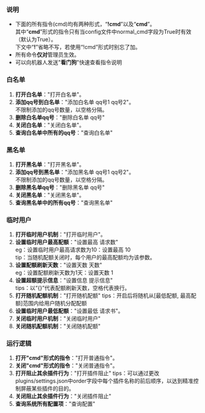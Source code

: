 ### 说明

- 下面的所有指令(cmd)均有两种形式，“**!cmd**”以及“**cmd**”。  
  其中“**cmd**”形式的指令只有当config文件中normal_cmd字段为True时有效（默认为True）。  
  下文中“**!**”省略不写，若使用“!cmd”形式时别忘了加。
- 所有命令**仅对**管理员生效。
- 可以向机器人发送"**看门狗**"快速查看指令说明

### 白名单

1. **打开白名单**："打开白名单"。
2. **添加qq号到白名单**："添加白名单 qq号1 qq号2"。  
   不限制添加的qq号数量，以空格分隔。
3. **删除白名单qq号**："删除白名单 qq号"
4. **关闭白名单**："关闭白名单"。
5. **查询白名单中所有的qq号**："查询白名单"

### 黑名单

1. **打开黑名单**："打开黑名单"。
2. **添加qq号到黑名单**："添加黑名单 qq号1 qq号2"。  
   不限制添加的qq号数量，以空格分隔。
3. **删除黑名单qq号**："删除黑名单 qq号"
4. **关闭黑名单**："关闭黑名单"。
5. **查询黑名单中的所有qq号**："查询黑名单"

### 临时用户

1. **打开临时用户机制**："打开临时用户"。
2. **设置临时用户最高配额**："设置最高 请求数"  
   eg：设置临时用户最高请求数为10：设置最高 10  
   tip：当随机配额关闭时，每个用户的最高配额均为该参数。
3. **设置配额刷新天数**："设置天数 天数"  
   eg：设置配额刷新天数为1天：设置天数 1
4. **设置超额提示信息**："设置信息 提示信息"  
   tips：以“{}”代表配额刷新天数，空格代表换行。
5. **打开随机配额机制**："打开随机配额"
   tips：开启后将随机从[最低配额, 最高配额]范围内给用户随机分配配额
6. **设置临时用户最低配额**："设置最低 请求书"。
7. **关闭临时用户机制**："关闭临时用户"
8. **关闭随机配额机制**："关闭随机配额"

### 运行逻辑

1. **打开"cmd"形式的指令**："打开普通指令"。
2. **关闭"cmd"形式的指令**："关闭普通指令"。
3. **打开阻止其余插件行为**："打开插件阻止"
   tips：可以通过更改plugins/settings.json中order字段中每个插件名称的前后顺序，以达到精准控制屏蔽某些插件的目的。
4. **关闭阻止其余插件行为**："关闭插件阻止"
5. **查询系统所有配置项**："查询配置"